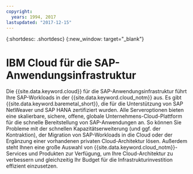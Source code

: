 ```yaml
---
copyright:
  years: 1994, 2017
lastupdated: "2017-12-15"
---
```


{:shortdesc: .shortdesc}
{:new_window: target="_blank"}

# IBM Cloud für die SAP-Anwendungsinfrastruktur

Die {{site.data.keyword.cloud}} für die SAP-Anwendungsinfrastruktur führt Ihre SAP-Workloads in der {{site.data.keyword.cloud_notm}} aus. Es gibt {{site.data.keyword.baremetal_short}}, die für die Unterstützung von SAP NetWeaver und SAP HANA zertifiziert wurden. Alle Serveroptionen bieten eine skalierbare, sichere, offene, globale Unternehmens-Cloud-Plattform für die schnelle Bereitstellung von SAP-Anwendungen an. So können Sie Probleme mit der schnellen Kapazitätserweiterung (und ggf. der Kontraktion), der Migration von SAP-Workloads in die Cloud oder der Ergänzung einer vorhandenen privaten Cloud-Architektur lösen. Außerdem steht Ihnen eine große Auswahl von {{site.data.keyword.cloud_notm}}-Services und Produkten zur Verfügung, um Ihre Cloud-Architektur zu verbessern und gleichzeitig Ihr Budget für die Infrastrukturinvestition effizient einzusetzen.
